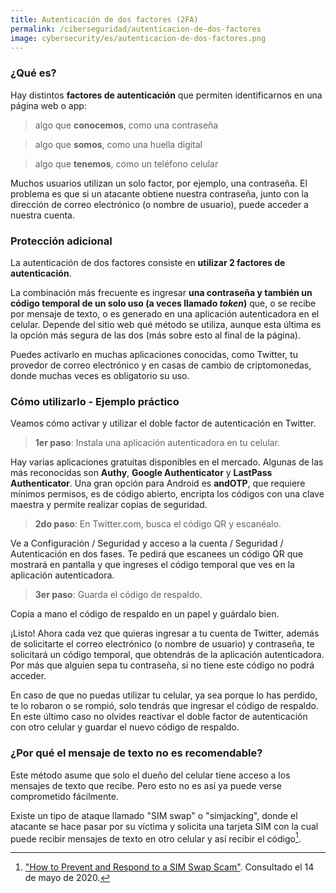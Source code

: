 ```yaml
---
title: Autenticación de dos factores (2FA)
permalink: /ciberseguridad/autenticacion-de-dos-factores
image: cybersecurity/es/autenticacion-de-dos-factores.png
---
```


### ¿Qué es?

Hay distintos **factores de autenticación** que permiten identificarnos en una página web o app:
> algo que **conocemos**, como una contraseña

> algo que **somos**, como una huella digital

> algo que **tenemos**, como un teléfono celular

Muchos usuarios utilizan un solo factor, por ejemplo, una contraseña. El problema es que si un atacante obtiene nuestra contraseña, junto con la dirección de correo electrónico (o nombre de usuario), puede acceder a nuestra cuenta.

### Protección adicional

La autenticación de dos factores consiste en **utilizar 2 factores de autenticación**.

La combinación más frecuente es ingresar **una contraseña y también un código temporal de un solo uso (a veces llamado *token*)** que, o se recibe por mensaje de texto, o es generado en una aplicación autenticadora en el celular. Depende del sitio web qué método se utiliza, aunque esta última es la opción más segura de las dos (más sobre esto al final de la página). 

Puedes activarlo en muchas aplicaciones conocidas, como Twitter, tu provedor de correo electrónico y en casas de cambio de criptomonedas, donde muchas veces es obligatorio su uso.

### Cómo utilizarlo - Ejemplo práctico

Veamos cómo activar y utilizar el doble factor de autenticación en Twitter.

> **1er paso**: Instala una aplicación autenticadora en tu celular.

Hay varias aplicaciones gratuitas disponibles en el mercado. Algunas de las más reconocidas son **Authy**, **Google Authenticator** y **LastPass Authenticator**. Una gran opción para Android es **andOTP**, que requiere mínimos permisos, es de código abierto, encripta los códigos con una clave maestra y permite realizar copias de seguridad.


> **2do paso**: En Twitter.com, busca el código QR y escanéalo.

Ve a Configuración / Seguridad y acceso a la cuenta / Seguridad / Autenticación en dos fases. Te pedirá que escanees un código QR que mostrará en pantalla y que ingreses el código temporal que ves en la aplicación autenticadora.

> **3er paso**: Guarda el código de respaldo.

Copia a mano el código de respaldo en un papel y guárdalo bien.

¡Listo! Ahora cada vez que quieras ingresar a tu cuenta de Twitter, además de solicitarte el correo electrónico (o nombre de usuario) y contraseña, te solicitará un código temporal, que obtendrás de la aplicación autenticadora. Por más que alguien sepa tu contraseña, si no tiene este código no podrá acceder.

En caso de que no puedas utilizar tu celular, ya sea porque lo has perdido, te lo robaron o se rompió, solo tendrás que ingresar el código de respaldo. En este último caso no olvides reactivar el doble factor de autenticación con otro celular y guardar el nuevo código de respaldo.


### ¿Por qué el mensaje de texto no es recomendable?

Este método asume que solo el dueño del celular tiene acceso a los mensajes de texto que recibe. Pero esto no es así ya puede verse comprometido fácilmente.

Existe un tipo de ataque llamado "SIM swap" o "simjacking", donde el atacante se hace pasar por su víctima y solicita una tarjeta SIM con la cual puede recibir mensajes de texto en otro celular y así recibir el código[^1].

[^1]: ["How to Prevent and Respond to a SIM Swap Scam"](https://lifehacker.com/how-to-prevent-and-respond-to-a-sim-swap-scam-1835627474). Consultado el 14 de mayo de 2020.